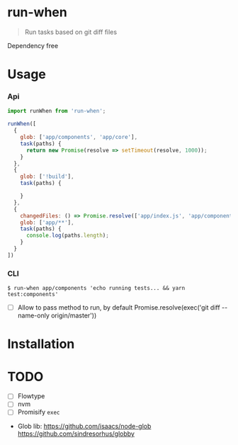 # run-when
> Run tasks based on git diff files

Dependency free

# Usage

### Api

```javascript
import runWhen from 'run-when';

runWhen([
  {
    glob: ['app/components', 'app/core'],
    task(paths) {
      return new Promise(resolve => setTimeout(resolve, 1000));
    }
  },
  {
    glob: ['!build'],
    task(paths) {

    }
  },
  {
    changedFiles: () => Promise.resolve(['app/index.js', 'app/components/header.jsx'])
    glob: ['app/**'],
    task(paths) {
      console.log(paths.length);
    }
  }
])

```

### CLI

```
$ run-when app/components 'echo running tests... && yarn test:components'
```

- [ ] Allow to pass method to run, by default Promise.resolve(exec('git diff --name-only origin/master'))

# Installation


# TODO

- [ ] Flowtype
- [ ] nvm
- [ ] Promisify ```exec```

- Glob lib: 
  https://github.com/isaacs/node-glob
  https://github.com/sindresorhus/globby